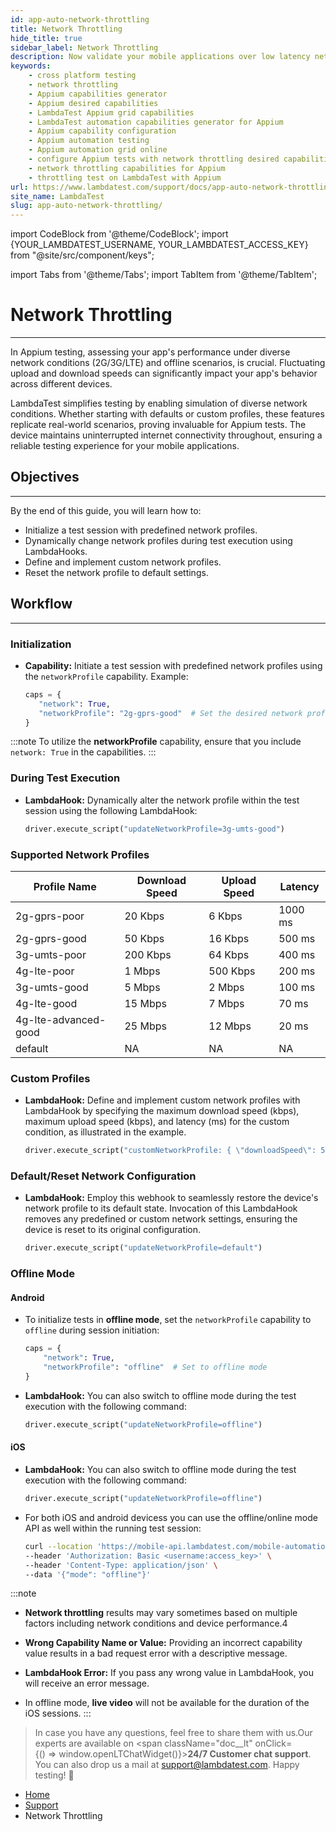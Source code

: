 ```yaml
---
id: app-auto-network-throttling
title: Network Throttling 
hide_title: true
sidebar_label: Network Throttling
description: Now validate your mobile applications over low latency networks (2G/3G/LTE) or in offline mode with varying upload and download speeds. LambdaTest empowers you to simulate these mobile network conditions through its desired capabilities, ensuring comprehensive testing of your mobile applications.
keywords:
    - cross platform testing
    - network throttling
    - Appium capabilities generator
    - Appium desired capabilities
    - LambdaTest Appium grid capabilities
    - LambdaTest automation capabilities generator for Appium
    - Appium capability configuration
    - Appium automation testing
    - Appium automation grid online
    - configure Appium tests with network throttling desired capabilities
    - network throttling capabilities for Appium
    - throttling test on LambdaTest with Appium
url: https://www.lambdatest.com/support/docs/app-auto-network-throttling/
site_name: LambdaTest
slug: app-auto-network-throttling/
---
```

import CodeBlock from '@theme/CodeBlock';
import {YOUR_LAMBDATEST_USERNAME, YOUR_LAMBDATEST_ACCESS_KEY} from "@site/src/component/keys";

import Tabs from '@theme/Tabs';
import TabItem from '@theme/TabItem';

<script type="application/ld+json"
      dangerouslySetInnerHTML={{ __html: JSON.stringify({
       "@context": "https://schema.org",
        "@type": "BreadcrumbList",
        "itemListElement": [{
          "@type": "ListItem",
          "position": 1,
          "name": "LambdaTest",
          "item": "https://www.lambdatest.com"
        },{
          "@type": "ListItem",
          "position": 2,
          "name": "Support",
          "item": "https://www.lambdatest.com/support/docs/"
        },{
          "@type": "ListItem",
          "position": 3,
          "name": "Network Throttling",
          "item": "https://www.lambdatest.com/support/docs/app-auto-network-throttling/"
        }]
      })
    }}
></script>

# Network Throttling

***
In Appium testing, assessing your app's performance under diverse network conditions (2G/3G/LTE) and offline scenarios, is crucial. Fluctuating upload and download speeds can significantly impact your app's behavior across different devices.

LambdaTest simplifies testing by enabling simulation of diverse network conditions. Whether starting with defaults or custom profiles, these features replicate real-world scenarios, proving invaluable for Appium tests. The device maintains uninterrupted internet connectivity throughout, ensuring a reliable testing experience for your mobile applications.

## Objectives
----

By the end of this guide, you will learn how to:
- Initialize a test session with predefined network profiles.
- Dynamically change network profiles during test execution using LambdaHooks.
- Define and implement custom network profiles.
- Reset the network profile to default settings.

## Workflow
----
### Initialization

- **Capability:** Initiate a test session with predefined network profiles using the `networkProfile` capability. Example:
     ```python
     caps = {
        "network": True,
        "networkProfile": "2g-gprs-good"  # Set the desired network profile
    }
    ```

:::note
To utilize the **networkProfile** capability, ensure that you include `network: True` in the capabilities.
:::  

### During Test Execution

- **LambdaHook:** Dynamically alter the network profile within the test session using the following LambdaHook:
    ```python
    driver.execute_script("updateNetworkProfile=3g-umts-good")
    ```

### Supported Network Profiles

| Profile Name             | Download Speed | Upload Speed | Latency |
|--------------------------|-----------------|--------------|---------|
| 2g-gprs-poor             | 20 Kbps         | 6 Kbps       | 1000 ms |
| 2g-gprs-good             | 50 Kbps         | 16 Kbps      | 500 ms  |
| 3g-umts-poor             | 200 Kbps        | 64 Kbps      | 400 ms  |
| 4g-lte-poor              | 1 Mbps          | 500 Kbps     | 200 ms  |
| 3g-umts-good             | 5 Mbps          | 2 Mbps       | 100 ms  |
| 4g-lte-good              | 15 Mbps         | 7 Mbps       | 70 ms   |
| 4g-lte-advanced-good     | 25 Mbps         | 12 Mbps      | 20 ms   |
| default                  | NA             | NA           | NA      |


### Custom Profiles

- **LambdaHook:** Define and implement custom network profiles with LambdaHook by specifying the maximum download speed (kbps), maximum upload speed (kbps), and latency (ms) for the custom condition, as illustrated in the example.
    ```python
    driver.execute_script("customNetworkProfile: { \"downloadSpeed\": 500, \"uploadSpeed\" : 250, \"latency\": 100 }" )
    ```

### Default/Reset Network Configuration

- **LambdaHook:** Employ this webhook to seamlessly restore the device's network profile to its default state. Invocation of this LambdaHook removes any predefined or custom network settings, ensuring the device is reset to its original configuration.
    ```python
    driver.execute_script("updateNetworkProfile=default")
    ```

### Offline Mode

#### Android

- To initialize tests in **offline mode**, set the `networkProfile` capability to `offline` during session initiation:
    ```python
    caps = {
        "network": True,
        "networkProfile": "offline"  # Set to offline mode
    }
    ```

- **LambdaHook:** You can also switch to offline mode during the test execution with the following command:
    ```python
    driver.execute_script("updateNetworkProfile=offline")
    ```

#### iOS


- **LambdaHook:** You can also switch to offline mode during the test execution with the following command:
    ```python
    driver.execute_script("updateNetworkProfile=offline")
    ```

- For both iOS and android devicess you can use the offline/online mode API as well within the running test session:

    ```bash
    curl --location 'https://mobile-api.lambdatest.com/mobile-automation/api/v1/sessions/<session-id>/update_network' \
    --header 'Authorization: Basic <username:access_key>' \
    --header 'Content-Type: application/json' \
    --data '{"mode": "offline"}'
    ```


:::note
- **Network throttling** results may vary sometimes based on multiple factors including network conditions and device performance.4

- **Wrong Capability Name or Value:** Providing an incorrect capability value results in a bad request error with a descriptive message.

- **LambdaHook Error:** If you pass any wrong value in LambdaHook, you will receive an error message.

- In offline mode, **live video** will not be available for the duration of the iOS sessions.
:::

> In case you have any questions, feel free to share them with us.Our experts are available on <span className="doc__lt" onClick={() => window.openLTChatWidget()}>**24/7 Customer chat support**</span>. You can also drop us a mail at support@lambdatest.com. Happy testing! 🙂

<nav aria-label="breadcrumbs">
  <ul className="breadcrumbs">
    <li className="breadcrumbs__item">
      <a className="breadcrumbs__link" href="https://www.lambdatest.com">
        Home
      </a>
    </li>
    <li className="breadcrumbs__item">
      <a className="breadcrumbs__link" target="_self" href="https://www.lambdatest.com/support/docs/">
        Support
      </a>
    </li>
    <li className="breadcrumbs__item breadcrumbs__item--active">
      <span className="breadcrumbs__link">
        Network Throttling
      </span>
    </li>
  </ul>
</nav>